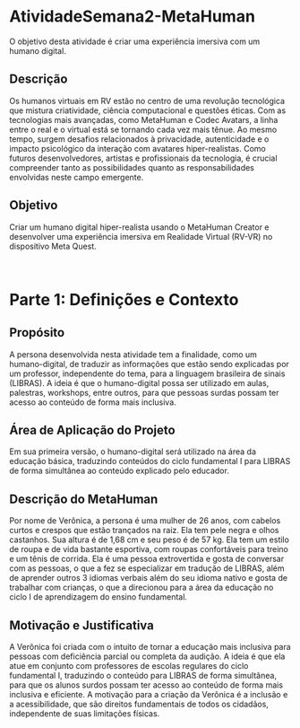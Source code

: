 # AtividadeSemana2-MetaHuman
O objetivo desta atividade é criar uma experiência imersiva com um humano digital.

## Descrição

Os humanos virtuais em RV estão no centro de uma revolução tecnológica que mistura criatividade, ciência computacional e questões éticas. Com as tecnologias mais avançadas, como MetaHuman e Codec Avatars, a linha entre o real e o virtual está se tornando cada vez mais tênue. Ao mesmo tempo, surgem desafios relacionados à privacidade, autenticidade e o impacto psicológico da interação com avatares hiper-realistas. Como futuros desenvolvedores, artistas e profissionais da tecnologia, é crucial compreender tanto as possibilidades quanto as responsabilidades envolvidas neste campo emergente.

## Objetivo

Criar um humano digital hiper-realista usando o MetaHuman Creator e desenvolver uma experiência imersiva em Realidade Virtual (RV-VR) no dispositivo Meta Quest.

<br>

# Parte 1: Definições e Contexto

## Propósito

A persona desenvolvida nesta atividade tem a finalidade, como um humano-digital, de traduzir as informações que estão sendo explicadas por um professor, independente do tema, para a linguagem brasileira de sinais (LIBRAS). A ideia é que o humano-digital possa ser utilizado em aulas, palestras, workshops, entre outros, para que pessoas surdas possam ter acesso ao conteúdo de forma mais inclusiva.

## Área de Aplicação do Projeto

Em sua primeira versão, o humano-digital será utilizado na área da educação básica, traduzindo conteúdos do ciclo fundamental I para LIBRAS de forma simultânea ao conteúdo explicado pelo educador.

## Descrição do MetaHuman

Por nome de Verônica, a persona é uma mulher de 26 anos, com cabelos curtos e crespos que estão trançados na raiz. Ela tem pele negra e olhos castanhos. Sua altura é de 1,68 cm e seu peso é de 57 kg. Ela tem um estilo de roupa e de vida bastante esportiva, com roupas confortáveis para treino e um tênis de corrida. Ela é uma pessoa extrovertida e gosta de conversar com as pessoas, o que a fez se especializar em tradução de LIBRAS, além de aprender outros 3 idiomas verbais além do seu idioma nativo e gosta de trabalhar com crianças, o que a direcionou para a área da educação no ciclo I de aprendizagem do ensino fundamental.

## Motivação e Justificativa

A Verônica foi criada com o intuito de tornar a educação mais inclusiva para pessoas com deficiência parcial ou completa da audição. A ideia é que ela atue em conjunto com professores de escolas regulares do ciclo fundamental I, traduzindo o conteúdo para LIBRAS de forma simultânea, para que os alunos surdos possam ter acesso ao conteúdo de forma mais inclusiva e eficiente. A motivação para a criação da Verônica é a inclusão e a acessibilidade, que são direitos fundamentais de todos os cidadãos, independente de suas limitações físicas.
